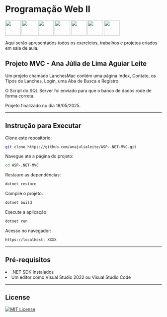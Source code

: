 # Programação Web II

<img src="https://cdn.jsdelivr.net/gh/devicons/devicon@latest/icons/csharp/csharp-original.svg" align="left" width="50" height="50"/>
<img src="https://cdn.jsdelivr.net/gh/devicons/devicon@latest/icons/dotnetcore/dotnetcore-original.svg" align="left" width="50" height="50"/>
<img src="https://cdn.jsdelivr.net/gh/devicons/devicon@latest/icons/visualstudio/visualstudio-original.svg" align="left" width="50" height="50"/>
<img src="https://cdn.jsdelivr.net/gh/devicons/devicon@latest/icons/css3/css3-plain.svg" align="left" width="50" height="50"/>
<img src="https://cdn.jsdelivr.net/gh/devicons/devicon@latest/icons/bootstrap/bootstrap-original.svg" align="left" width="50" height="50"/>
<img src="https://cdn.jsdelivr.net/gh/devicons/devicon@latest/icons/html5/html5-plain.svg" align="left" width="50" height="50"/>
<img src="https://cdn.jsdelivr.net/gh/devicons/devicon@latest/icons/javascript/javascript-plain.svg" align="center" width="50" height="50"/>

Aqui serão apresentados todos os exercícios, trabalhos e projetos criados em sala de aula.

## Projeto MVC - Ana Júlia de Lima Aguiar Leite

Um projeto chamado LanchesMac contém uma página Index, Contato, os Tipos de Lanches, Login, uma Aba de Busca e Registro. 

O Script do SQL Server foi enviado para que o banco de dados rode de forma correta.

Projeto finalizado no dia 18/05/2025.

---

## Instrução para Executar

Clone este repositório:
```bash
git clone https://github.com/anajulialeite/ASP-.NET-MVC.git
```
Navegue até a página do projeto:
```bash
cd ASP-.NET-MVC
```
Restaure as dependências:
```bash
dotnet restore
```

Compile o projeto:
```bash
dotnet build
```

Execute a aplicação:
```bash
dotnet run
```

Acesso no navegador:
```bash
https://localhost: XXXX
```

---

## Pré-requisitos

<li>.NET SDK Instalados</li>
<li>Um editor como Visual Studio 2022 ou Visual Studio Code</li>

---
          
## License 

[![MIT License](https://img.shields.io/badge/License-MIT-%231C003F.svg)](./LICENSE)
